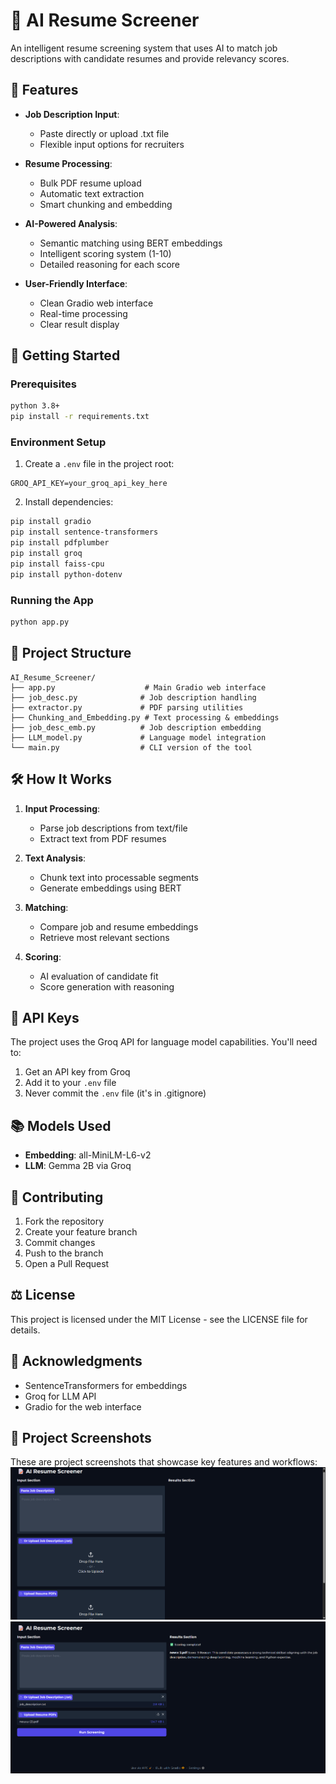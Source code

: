 # 📝 AI Resume Screener

An intelligent resume screening system that uses AI to match job descriptions with candidate resumes and provide relevancy scores.

## 🌟 Features

- **Job Description Input**: 
  - Paste directly or upload .txt file
  - Flexible input options for recruiters

- **Resume Processing**:
  - Bulk PDF resume upload
  - Automatic text extraction
  - Smart chunking and embedding

- **AI-Powered Analysis**:
  - Semantic matching using BERT embeddings
  - Intelligent scoring system (1-10)
  - Detailed reasoning for each score

- **User-Friendly Interface**:
  - Clean Gradio web interface
  - Real-time processing
  - Clear result display

## 🚀 Getting Started

### Prerequisites

```bash
python 3.8+
pip install -r requirements.txt
```

### Environment Setup

1. Create a `.env` file in the project root:
```properties
GROQ_API_KEY=your_groq_api_key_here
```

2. Install dependencies:
```bash
pip install gradio
pip install sentence-transformers
pip install pdfplumber
pip install groq
pip install faiss-cpu
pip install python-dotenv
```

### Running the App

```bash
python app.py
```

## 📂 Project Structure

```
AI_Resume_Screener/
├── app.py                    # Main Gradio web interface
├── job_desc.py              # Job description handling
├── extractor.py             # PDF parsing utilities
├── Chunking_and_Embedding.py # Text processing & embeddings
├── job_desc_emb.py          # Job description embedding
├── LLM_model.py             # Language model integration
└── main.py                  # CLI version of the tool
```

## 🛠️ How It Works

1. **Input Processing**:
   - Parse job descriptions from text/file
   - Extract text from PDF resumes

2. **Text Analysis**:
   - Chunk text into processable segments
   - Generate embeddings using BERT

3. **Matching**:
   - Compare job and resume embeddings
   - Retrieve most relevant sections

4. **Scoring**:
   - AI evaluation of candidate fit
   - Score generation with reasoning

## 🔑 API Keys

The project uses the Groq API for language model capabilities. You'll need to:
1. Get an API key from Groq
2. Add it to your `.env` file
3. Never commit the `.env` file (it's in .gitignore)

## 📚 Models Used

- **Embedding**: all-MiniLM-L6-v2
- **LLM**: Gemma 2B via Groq

## 🤝 Contributing

1. Fork the repository
2. Create your feature branch
3. Commit changes
4. Push to the branch
5. Open a Pull Request

## ⚖️ License

This project is licensed under the MIT License - see the LICENSE file for details.

## 🙏 Acknowledgments

- SentenceTransformers for embeddings
- Groq for LLM API
- Gradio for the web interface

## 📸 Project Screenshots
These are project screenshots that showcase key features and workflows:
![Homepage Screenshot](https://github.com/chanducn/AI-Resume-Screener/blob/0f964b2a2390cbd300174dc613ce7a968c3ed29a/Screenshot%202025-08-05%20120818.png)
![Dashboard View](https://github.com/chanducn/AI-Resume-Screener/blob/0f964b2a2390cbd300174dc613ce7a968c3ed29a/Screenshot%202025-08-05%20121020.png)
